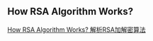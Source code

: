 How RSA Algorithm Works? 
-------------

[How RSA Algorithm Works? 解析RSA加解密算法](http://www.longluo.me/blog/2013/09/24/rsa/)








